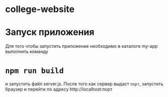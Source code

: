 # college-website

# Запуск приложения

Для того чтобы запустить приложение необходимо в каталоге my-app выполнить команду
#   `npm run build`
и запустить файл server.js. После того как сервер выдаст `порт`, запустить браузер и перейти по адресу http://localhost:порт
